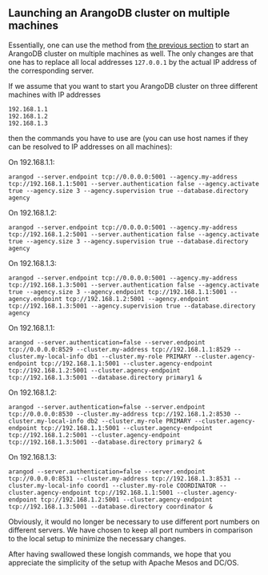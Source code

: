 Launching an ArangoDB cluster on multiple machines
--------------------------------------------------

Essentially, one can use the method from [the previous
section](Local.md) to start an ArangoDB cluster on multiple machines as
well. The only changes are that one has to replace all local addresses `127.0.0.1` by the actual IP address of the corresponding server.

If we assume that you want to start you ArangoDB cluster on three different machines with IP addresses

```
192.168.1.1
192.168.1.2
192.168.1.3
```

then the commands you have to use are (you can use host names if they can be resolved to IP addresses on all machines):

On 192.168.1.1:

```
arangod --server.endpoint tcp://0.0.0.0:5001 --agency.my-address tcp://192.168.1.1:5001 --server.authentication false --agency.activate true --agency.size 3 --agency.supervision true --database.directory agency
```

On 192.168.1.2:

```
arangod --server.endpoint tcp://0.0.0.0:5001 --agency.my-address tcp://192.168.1.2:5001 --server.authentication false --agency.activate true --agency.size 3 --agency.supervision true --database.directory agency
```

On 192.168.1.3:

```
arangod --server.endpoint tcp://0.0.0.0:5001 --agency.my-address tcp://192.168.1.3:5001 --server.authentication false --agency.activate true --agency.size 3 --agency.endpoint tcp://192.168.1.1:5001 --agency.endpoint tcp://192.168.1.2:5001 --agency.endpoint tcp://192.168.1.3:5001 --agency.supervision true --database.directory agency
```

On 192.168.1.1:
```
arangod --server.authentication=false --server.endpoint tcp://0.0.0.0:8529 --cluster.my-address tcp://192.168.1.1:8529 --cluster.my-local-info db1 --cluster.my-role PRIMARY --cluster.agency-endpoint tcp://192.168.1.1:5001 --cluster.agency-endpoint tcp://192.168.1.2:5001 --cluster.agency-endpoint tcp://192.168.1.3:5001 --database.directory primary1 &
```

On 192.168.1.2:
```
arangod --server.authentication=false --server.endpoint tcp://0.0.0.0:8530 --cluster.my-address tcp://192.168.1.2:8530 --cluster.my-local-info db2 --cluster.my-role PRIMARY --cluster.agency-endpoint tcp://192.168.1.1:5001 --cluster.agency-endpoint tcp://192.168.1.2:5001 --cluster.agency-endpoint tcp://192.168.1.3:5001 --database.directory primary2 &
```

On 192.168.1.3:
```
arangod --server.authentication=false --server.endpoint tcp://0.0.0.0:8531 --cluster.my-address tcp://192.168.1.3:8531 --cluster.my-local-info coord1 --cluster.my-role COORDINATOR --cluster.agency-endpoint tcp://192.168.1.1:5001 --cluster.agency-endpoint tcp://192.168.1.2:5001 --cluster.agency-endpoint tcp://192.168.1.3:5001 --database.directory coordinator &
```

Obviously, it would no longer be necessary to use different port numbers on different servers. We have chosen to keep all port numbers in comparison to the local setup to minimize the necessary changes.

After having swallowed these longish commands, we hope that you appreciate the simplicity of the setup with Apache Mesos and DC/OS.
